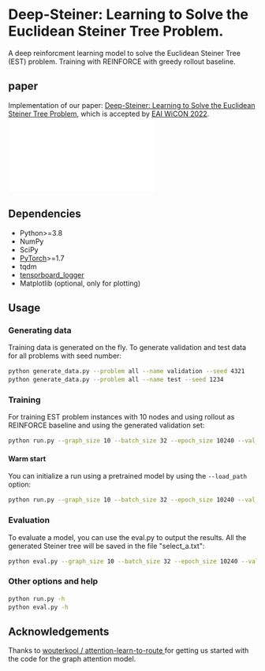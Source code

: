 # Deep-Steiner: Learning to Solve the Euclidean Steiner Tree Problem.

A deep reinforcment learning model to solve the Euclidean Steiner Tree (EST) problem. Training with REINFORCE with greedy rollout baseline.

## paper
Implementation of our paper: [Deep-Steiner: Learning to Solve the Euclidean Steiner Tree Problem](https://arxiv.org/abs/2209.09983), which is accepted by [EAI WiCON 2022](https://wicon.eai-conferences.org/2022/).
![Deep-Steiner](Example/Deep-Steiner_281.pdf)
## Dependencies

* Python>=3.8
* NumPy
* SciPy
* [PyTorch](http://pytorch.org/)>=1.7
* tqdm
* [tensorboard_logger](https://github.com/TeamHG-Memex/tensorboard_logger)
* Matplotlib (optional, only for plotting)



## Usage

### Generating data

Training data is generated on the fly. To generate validation and test data for all problems with seed number:
```bash
python generate_data.py --problem all --name validation --seed 4321
python generate_data.py --problem all --name test --seed 1234
```

### Training

For training EST problem instances with 10 nodes and using rollout as REINFORCE baseline and using the generated validation set:
```bash
python run.py --graph_size 10 --batch_size 32 --epoch_size 10240 --val_size 10000 --eval_batch_size 10 --baseline rollout --run_name 'est10' --n_epochs 100 --lr_model 0.00000001 --seed 1111 --embedding_dim 128 --hidden_dim 128 --n_encode_layers 5
```

#### Warm start
You can initialize a run using a pretrained model by using the `--load_path` option:
```bash
python run.py --graph_size 10 --batch_size 32 --epoch_size 10240 --val_size 10000 --eval_batch_size 10 --baseline rollout --run_name 'est10' --n_epochs 100 --lr_model 0.00000001 --seed 1111 --embedding_dim 128 --hidden_dim 128 --n_encode_layers 5 --load_path /content/drive/MyDrive/attention_completeV3.0.1/outputs/tsp_10/arc9/epoch-80.pt
```

### Evaluation
To evaluate a model, you can use the eval.py to output the results. All the generated Steiner tree will be saved in the file "select_a.txt":
```bash
python eval.py --graph_size 10 --batch_size 32 --epoch_size 10240 --val_size 10000 --eval_batch_size 10 --baseline rollout --run_name 'est10' --n_epochs 100 --lr_model 0.00000001 --seed 1111 --embedding_dim 128 --hidden_dim 128 --n_encode_layers 5 --load_path /content/drive/MyDrive/attention_completeV3.0.1/outputs/tsp_10/arc9/epoch-80.pt
```

### Other options and help
```bash
python run.py -h
python eval.py -h
```


## Acknowledgements
Thanks to [ wouterkool / attention-learn-to-route ](https://github.com/wouterkool/attention-learn-to-route#attention-learn-to-solve-routing-problems) for getting us started with the code for the graph attention model.
